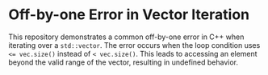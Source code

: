 # Off-by-one Error in Vector Iteration

This repository demonstrates a common off-by-one error in C++ when iterating over a `std::vector`.  The error occurs when the loop condition uses `<= vec.size()` instead of `< vec.size()`. This leads to accessing an element beyond the valid range of the vector, resulting in undefined behavior.